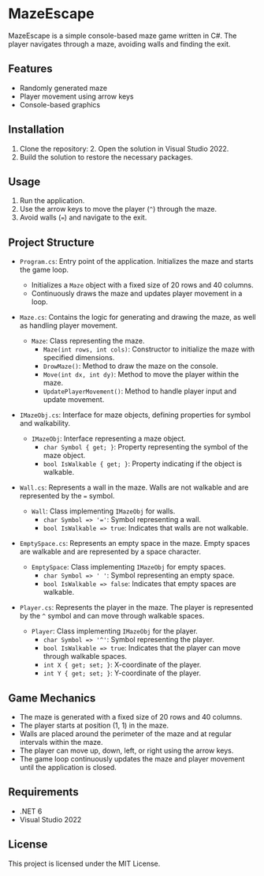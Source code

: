 # MazeEscape

MazeEscape is a simple console-based maze game written in C#. The player navigates through a maze, avoiding walls and finding the exit.

## Features

- Randomly generated maze
- Player movement using arrow keys
- Console-based graphics

## Installation

1. Clone the repository:
    2. Open the solution in Visual Studio 2022.
3. Build the solution to restore the necessary packages.

## Usage

1. Run the application.
2. Use the arrow keys to move the player (`^`) through the maze.
3. Avoid walls (`=`) and navigate to the exit.

## Project Structure

- `Program.cs`: Entry point of the application. Initializes the maze and starts the game loop.
    - Initializes a `Maze` object with a fixed size of 20 rows and 40 columns.
    - Continuously draws the maze and updates player movement in a loop.

- `Maze.cs`: Contains the logic for generating and drawing the maze, as well as handling player movement.
    - `Maze`: Class representing the maze.
        - `Maze(int rows, int cols)`: Constructor to initialize the maze with specified dimensions.
        - `DrowMaze()`: Method to draw the maze on the console.
        - `Move(int dx, int dy)`: Method to move the player within the maze.
        - `UpdatePlayerMovement()`: Method to handle player input and update movement.

- `IMazeObj.cs`: Interface for maze objects, defining properties for symbol and walkability.
    - `IMazeObj`: Interface representing a maze object.
        - `char Symbol { get; }`: Property representing the symbol of the maze object.
        - `bool IsWalkable { get; }`: Property indicating if the object is walkable.

- `Wall.cs`: Represents a wall in the maze. Walls are not walkable and are represented by the `=` symbol.
    - `Wall`: Class implementing `IMazeObj` for walls.
        - `char Symbol => '='`: Symbol representing a wall.
        - `bool IsWalkable => true`: Indicates that walls are not walkable.

- `EmptySpace.cs`: Represents an empty space in the maze. Empty spaces are walkable and are represented by a space character.
    - `EmptySpace`: Class implementing `IMazeObj` for empty spaces.
        - `char Symbol => ' '`: Symbol representing an empty space.
        - `bool IsWalkable => false`: Indicates that empty spaces are walkable.

- `Player.cs`: Represents the player in the maze. The player is represented by the `^` symbol and can move through walkable spaces.
    - `Player`: Class implementing `IMazeObj` for the player.
        - `char Symbol => '^'`: Symbol representing the player.
        - `bool IsWalkable => true`: Indicates that the player can move through walkable spaces.
        - `int X { get; set; }`: X-coordinate of the player.
        - `int Y { get; set; }`: Y-coordinate of the player.

## Game Mechanics

- The maze is generated with a fixed size of 20 rows and 40 columns.
- The player starts at position (1, 1) in the maze.
- Walls are placed around the perimeter of the maze and at regular intervals within the maze.
- The player can move up, down, left, or right using the arrow keys.
- The game loop continuously updates the maze and player movement until the application is closed.

## Requirements

- .NET 6
- Visual Studio 2022

## License

This project is licensed under the MIT License.
